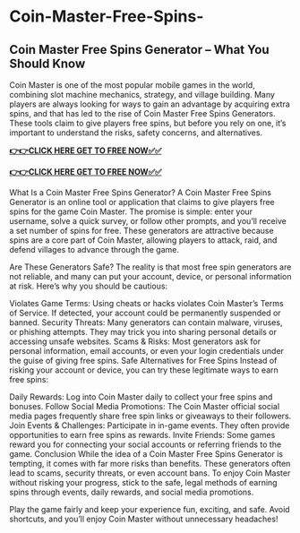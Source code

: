 # Coin-Master-Free-Spins-

## Coin Master Free Spins Generator – What You Should Know

Coin Master is one of the most popular mobile games in the world, combining slot machine mechanics, strategy, and village building. Many players are always looking for ways to gain an advantage by acquiring extra spins, and that has led to the rise of Coin Master Free Spins Generators. These tools claim to give players free spins, but before you rely on one, it’s important to understand the risks, safety concerns, and alternatives.

[**👉👉CLICK HERE GET TO FREE NOW✅✅**](https://free24.raj-solution.com/free-spins-coin-master/)

[**👉👉CLICK HERE GET TO FREE NOW✅✅**](https://free24.raj-solution.com/free-spins-coin-master/)


What Is a Coin Master Free Spins Generator?
A Coin Master Free Spins Generator is an online tool or application that claims to give players free spins for the game Coin Master. The promise is simple: enter your username, solve a quick survey, or follow other prompts, and you’ll receive a set number of spins for free. These generators are attractive because spins are a core part of Coin Master, allowing players to attack, raid, and defend villages to advance through the game.

Are These Generators Safe?
The reality is that most free spin generators are not reliable, and many can put your account, device, or personal information at risk. Here’s why you should be cautious:

Violates Game Terms: Using cheats or hacks violates Coin Master’s Terms of Service. If detected, your account could be permanently suspended or banned.
Security Threats: Many generators can contain malware, viruses, or phishing attempts. They may trick you into sharing personal details or accessing unsafe websites.
Scams & Risks: Most generators ask for personal information, email accounts, or even your login credentials under the guise of giving free spins.
Safe Alternatives for Free Spins
Instead of risking your account or device, you can try these legitimate ways to earn free spins:

Daily Rewards: Log into Coin Master daily to collect your free spins and bonuses.
Follow Social Media Promotions: The Coin Master official social media pages frequently share free spin links or giveaways to their followers.
Join Events & Challenges: Participate in in-game events. They often provide opportunities to earn free spins as rewards.
Invite Friends: Some games reward you for connecting your social accounts or referring friends to the game.
Conclusion
While the idea of a Coin Master Free Spins Generator is tempting, it comes with far more risks than benefits. These generators often lead to scams, security threats, or even account bans. To enjoy Coin Master without risking your progress, stick to the safe, legal methods of earning spins through events, daily rewards, and social media promotions.

Play the game fairly and keep your experience fun, exciting, and safe. Avoid shortcuts, and you’ll enjoy Coin Master without unnecessary headaches!
